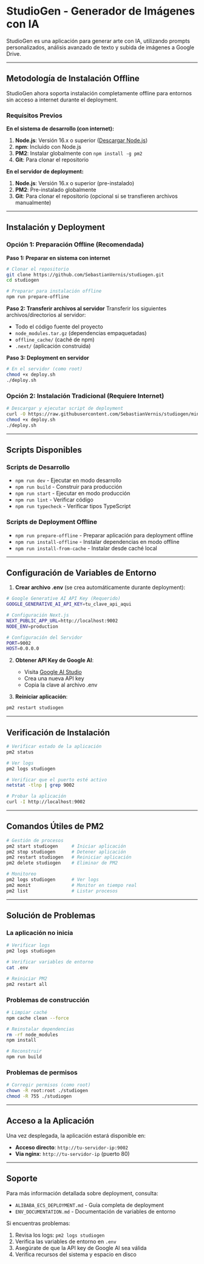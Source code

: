 # StudioGen - Generador de Imágenes con IA

StudioGen es una aplicación para generar arte con IA, utilizando prompts personalizados, análisis avanzado de texto y subida de imágenes a Google Drive.

---

## Metodología de Instalación Offline

StudioGen ahora soporta instalación completamente offline para entornos sin acceso a internet durante el deployment.

### Requisitos Previos

**En el sistema de desarrollo (con internet):**
1. **Node.js**: Versión 16.x o superior ([Descargar Node.js](https://nodejs.org/))
2. **npm**: Incluido con Node.js
3. **PM2**: Instalar globalmente con `npm install -g pm2`
4. **Git**: Para clonar el repositorio

**En el servidor de deployment:**
1. **Node.js**: Versión 16.x o superior (pre-instalado)
2. **PM2**: Pre-instalado globalmente
3. **Git**: Para clonar el repositorio (opcional si se transfieren archivos manualmente)

---

## Instalación y Deployment

### Opción 1: Preparación Offline (Recomendada)

**Paso 1: Preparar en sistema con internet**
```bash
# Clonar el repositorio
git clone https://github.com/SebastianVernis/studiogen.git
cd studiogen

# Preparar para instalación offline
npm run prepare-offline
```

**Paso 2: Transferir archivos al servidor**
Transferir los siguientes archivos/directorios al servidor:
- Todo el código fuente del proyecto
- `node_modules.tar.gz` (dependencias empaquetadas)
- `offline_cache/` (caché de npm)
- `.next/` (aplicación construida)

**Paso 3: Deployment en servidor**
```bash
# En el servidor (como root)
chmod +x deploy.sh
./deploy.sh
```

### Opción 2: Instalación Tradicional (Requiere Internet)

```bash
# Descargar y ejecutar script de deployment
curl -O https://raw.githubusercontent.com/SebastianVernis/studiogen/minimal-deploy/deploy.sh
chmod +x deploy.sh
./deploy.sh
```

---

## Scripts Disponibles

### Scripts de Desarrollo
- `npm run dev` - Ejecutar en modo desarrollo
- `npm run build` - Construir para producción
- `npm run start` - Ejecutar en modo producción
- `npm run lint` - Verificar código
- `npm run typecheck` - Verificar tipos TypeScript

### Scripts de Deployment Offline
- `npm run prepare-offline` - Preparar aplicación para deployment offline
- `npm run install-offline` - Instalar dependencias en modo offline
- `npm run install-from-cache` - Instalar desde caché local

---

## Configuración de Variables de Entorno

1. **Crear archivo .env** (se crea automáticamente durante deployment):
```bash
# Google Generative AI API Key (Requerido)
GOOGLE_GENERATIVE_AI_API_KEY=tu_clave_api_aqui

# Configuración Next.js
NEXT_PUBLIC_APP_URL=http://localhost:9002
NODE_ENV=production

# Configuración del Servidor
PORT=9002
HOST=0.0.0.0
```

2. **Obtener API Key de Google AI**:
   - Visita [Google AI Studio](https://makersuite.google.com/app/apikey)
   - Crea una nueva API key
   - Copia la clave al archivo .env

3. **Reiniciar aplicación**:
```bash
pm2 restart studiogen
```

---

## Verificación de Instalación

```bash
# Verificar estado de la aplicación
pm2 status

# Ver logs
pm2 logs studiogen

# Verificar que el puerto esté activo
netstat -tlnp | grep 9002

# Probar la aplicación
curl -I http://localhost:9002
```

---

## Comandos Útiles de PM2

```bash
# Gestión de procesos
pm2 start studiogen     # Iniciar aplicación
pm2 stop studiogen      # Detener aplicación
pm2 restart studiogen   # Reiniciar aplicación
pm2 delete studiogen    # Eliminar de PM2

# Monitoreo
pm2 logs studiogen      # Ver logs
pm2 monit               # Monitor en tiempo real
pm2 list                # Listar procesos
```

---

## Solución de Problemas

### La aplicación no inicia
```bash
# Verificar logs
pm2 logs studiogen

# Verificar variables de entorno
cat .env

# Reiniciar PM2
pm2 restart all
```

### Problemas de construcción
```bash
# Limpiar caché
npm cache clean --force

# Reinstalar dependencias
rm -rf node_modules
npm install

# Reconstruir
npm run build
```

### Problemas de permisos
```bash
# Corregir permisos (como root)
chown -R root:root ./studiogen
chmod -R 755 ./studiogen
```

---

## Acceso a la Aplicación

Una vez desplegada, la aplicación estará disponible en:
- **Acceso directo**: `http://tu-servidor-ip:9002`
- **Via nginx**: `http://tu-servidor-ip` (puerto 80)

---

## Soporte

Para más información detallada sobre deployment, consulta:
- `ALIBABA_ECS_DEPLOYMENT.md` - Guía completa de deployment
- `ENV_DOCUMENTATION.md` - Documentación de variables de entorno

Si encuentras problemas:
1. Revisa los logs: `pm2 logs studiogen`
2. Verifica las variables de entorno en `.env`
3. Asegúrate de que la API key de Google AI sea válida
4. Verifica recursos del sistema y espacio en disco
